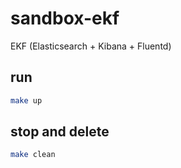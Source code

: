 # sandbox-ekf

EKF (Elasticsearch + Kibana + Fluentd)

## run

```sh
make up
```

## stop and delete

```sh
make clean
```
